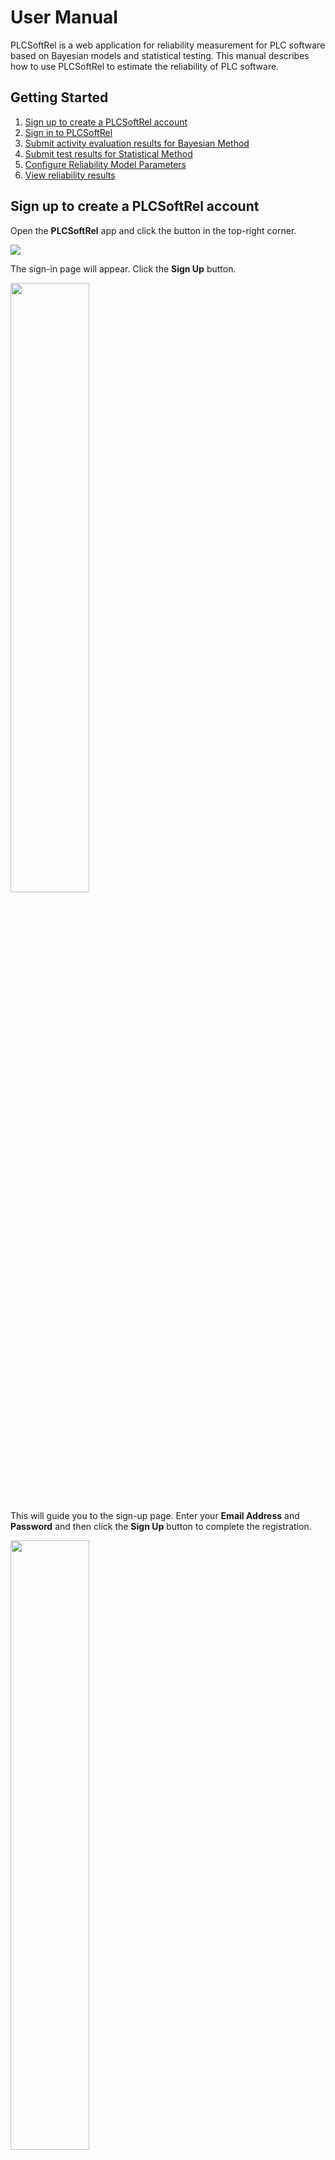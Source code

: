 # User Manual
PLCSoftRel is a web application for reliability measurement for PLC software based on Bayesian models and statistical testing. This manual describes how to use PLCSoftRel to estimate the reliability of PLC software.

## Getting Started
1. [Sign up to create a PLCSoftRel account](#sign-up-to-create-a-plcsoftrel-account)
2. [Sign in to PLCSoftRel](#sign-in-to-plcsoftrel)
3. [Submit activity evaluation results for Bayesian Method](#submit-activity-evaluation-results-for-bayesian-method)
4. [Submit test results for Statistical Method](#submit-test-results-for-statistical-method)
5. [Configure Reliability Model Parameters ](#configure-reliability-model-parameters)
6. [View reliability results](#view-reliability-results)

## Sign up to create a PLCSoftRel account
Open the **PLCSoftRel** app and click the button in the top-right corner.

![](./images/main_page_click_icon_view.png)

The sign-in page will appear. Click the **Sign Up** button.

<img src="./images/sign-in_page_click_sign-up_view.png" width=50%>

This will guide you to the sign-up page. Enter your **Email Address** and **Password** and then click the **Sign Up** button to complete the registration.

<img src="./images/sign-up_page_view.png" width=50%>

## Sign in to PLCSoftRel
Open the **PLCSoftRel** app and click the button in the top-right corner.

![](./images/main_page_click_icon_view.png)

This will guide you to the sign-in page. Enter your **Email Address** and **Password** and then click the **Sign In** button to access your account.

<img src="./images/sign-in_page_view.png" width=50%>

## Submit activity evaluation results for Bayesian Method
Click the **Bayesian Methods** tab to start entering software-specific information including the **Number of Function Points (FP)** and **Development and V&V Activity Evaluation Results**.

![](./images/main_page_click_bbn_view.png)

### Number of Function Points (FP)
The number of Function Points (FP) is a measure of the software’s size and complexity. To estimate the number of FPs, please refer to **Table 8-10 "Ratios of Source-code Statements to Function Points for Selected Programming Languages"** in the **U.S.NRC report [1]**.

1. Enter the **Number of FPs**
2. Click the **Next** button to proceed.

![](./images/main_page_FP.png)

### Development and V&V activity evaluation results
To proceed development and V&V activity evaluation, please refer to **Section 4.2.1 "Attribute Nodes"** and **Appendix B "Detailed Attributes of All Phases"** in the **U.S.NRC report [1]**.

> Activity Quality is represented by 3 states: "High", "Medium", and "Low".
1. Enter the activity qualities by drop-down list.
2. Click the **Prev** and **Next** button to go to the previous/next section.
3. After you finish entering the data, click the **Submit** button to submit your results.

![](./images/main_page_attribute.png)

## Submit test results for Statistical Method

1. **Click the [Statistical Methods] tab.**
2. **1. Sensitivity Analysis**  
   - Enter the values for **PFD Goal** and **Confidence Goal**.  
   - Click the **Submit** button to perform the sensitivity analysis.
3. **2. Update PFD**  
   - Enter the **Number of Tests** and **Number of Failures**.  
   - Click the **Submit** button to calculate the statistical PFD.
4. **3. Full Analysis and Save (Save JSON)**  
   - Click the **Run Full Analysis and Save** button to execute the full analysis and download the results in JSON format.
     
![](./images/sst_page_view.png)

## Configure Reliability Model Parameters

Click the **Settings** icon in the top-right corner to open the configuration panel for reliability model parameters.

You can configure parameters used in **Bayesian models** and **statistical testing methods** to influence how the reliability is estimated.

### BBN (Bayesian Belief Network) Settings

Adjust the following parameters before running the BBN model:

- **Number of Chains**: Total MCMC chains to run in parallel.
- **Number of Iterations**: Number of total sampling steps.
- **Burn-in**: Initial steps to discard to remove bias.
- **Thinning Rate**: Interval at which samples are collected.
- **Enable DIC/pD Calculation**: Option to calculate Deviance Information Criterion and effective number of parameters.

### Statistical Method Settings

Set parameters for test-based reliability analysis:

- **Prior PFD**: Prior value of Probability of Failure on Demand.
- **Confidence Level**: Confidence level used in reliability estimation (e.g., 95%).

### Save Configuration

Click the **Save** button after adjusting the parameters. The new configuration will be applied in all subsequent reliability calculations.

> ⚠️ **Note**: Changing the model parameters may affect the final reliability results. Use with caution based on your reliability assurance strategy.
> 
![](./images/settings_icon_view.png)

## View reliability results
After submitting the results, you can view the estimated reliability results, specifically the **mean** values and **Markov chain Monte Carlo (MCMC) simulation traces** of the following reliability metrics:

- You can save the reliability calculation results to a file and load the saved file to view the results as a graph.
  
- Probability of Failure on Demand (PFD): probablity that safety software failed to take action when the demand condition is satisfied
    - Demand is a plant condition that requires the actuation of safety systems.
    - Eg. demand in reactor protection system: the condition that the trip signal should be produced

- Number of remaining faults

![](./images/results_page_view.png)

<!-- ## Accounts
### Authority
- Reviewers
- Users -->

## References
1. Chu T.-L., Varuttamaseni A., Yue M., Lee S. J., Kang H. G., Cho J., & Yang S. (2018). Developing a Bayesian Belief Network Model for Quantifying the Probability of Software Failure of a Protection System (NUREG CR-7233). U.S. NRC.
